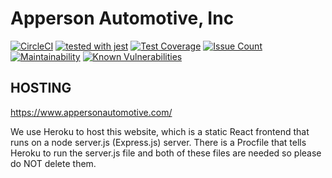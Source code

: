 # Apperson Automotive, Inc

[![CircleCI](https://circleci.com/gh/WebJamApps/AppersonAuto.svg?style=svg)](https://circleci.com/gh/WebJamApps/AppersonAuto)
[![tested with jest](https://img.shields.io/badge/tested_with-jest-99424f.svg)](https://github.com/facebook/jest)
[![Test Coverage](https://api.codeclimate.com/v1/badges/c105d2e919879effaea8/test_coverage)](https://codeclimate.com/github/WebJamApps/AppersonAuto/test_coverage)
[![Issue Count](https://codeclimate.com/github/WebJamApps/AppersonAuto/badges/issue_count.svg)](https://codeclimate.com/github/WebJamApps/AppersonAuto/issues)
[![Maintainability](https://api.codeclimate.com/v1/badges/c105d2e919879effaea8/maintainability)](https://codeclimate.com/github/WebJamApps/AppersonAuto/maintainability)
[![Known Vulnerabilities](https://snyk.io/test/github/webjamapps/AppersonAuto/badge.svg)](https://snyk.io/test/github/webjamapps/AppersonAuto)

## HOSTING

<https://www.appersonautomotive.com/>

We use Heroku to host this website, which is a static React frontend that runs on a node server.js (Express.js) server. There is a Procfile that tells Heroku to run the server.js file and both of these files are needed so please do NOT delete them.
